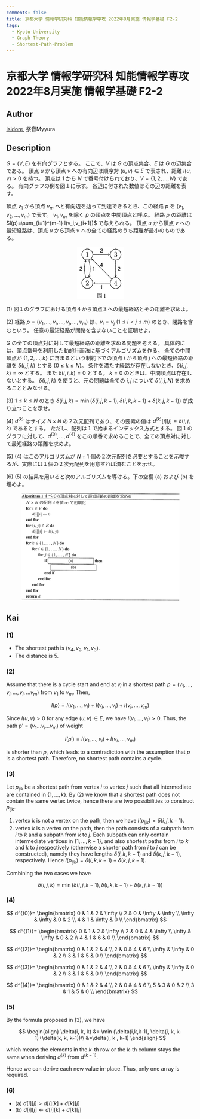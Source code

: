```yaml
---
comments: false
title: 京都大学 情報学研究科 知能情報学専攻 2022年8月実施 情報学基礎 F2-2
tags:
  - Kyoto-University
  - Graph-Theory
  - Shortest-Path-Problem
---
```

# 京都大学 情報学研究科 知能情報学専攻 2022年8月実施 情報学基礎 F2-2

## **Author**
[Isidore](https://github.com/heacsing), 祭音Myyura

## **Description**
$G = (V, E)$ を有向グラフとする。
ここで、$V$ は $G$ の頂点集合、$E$ は $G$ の辺集合である。
頂点 $u$ から頂点 $v$ への有向辺は順序対 $(u, v) \in E$ で表され、距離 $l(u,v)>0$ を持つ。
頂点は $1$ から $N$ で番号付けられており、$V = \{1, 2, \ldots, N\}$ である。
有向グラフの例を図１に示す。
各辺に付された数値はその辺の距離を表す。


頂点 $v_1$ から頂点 $v_m$ へと有向辺を辿って到達できるとき、この経路 $p$ を $(v_1, v_2, \ldots, v_m)$ で表す。
$v_1, v_m$ を除く $p$ の頂点を中間頂点と呼ぶ。
経路 $p$ の距離は $l(p)=\sum_{i=1}^{m-1} l(v_i,v_{i+1})$ で与えられる。
頂点 $u$ から頂点 $v$ への最短経路は、頂点 $u$ から頂点 $v$ への全ての経路のうち距離が最小のものである。

<figure style="text-align:center;">
  <img src="https://raw.githubusercontent.com/Myyura/the_kai_project_assets/main/kakomonn/kyoto_university/informatics/ist_202208_kiso_f2_2_p1.png" width="125" alt=""/>
</figure>

(1) 図１のグラフにおける頂点４から頂点３への最短経路とその距離を求めよ。

(2) 経路 $p=(v_1, \ldots, v_i, \ldots, v_j, \ldots, v_m)$ は、$v_i = v_j \ (1 \leq i < j \leq m)$ のとき、閉路を含むという。
任意の最短経路が閉路を含まないことを証明せよ。

$G$ の全ての頂点対に対して最短経路の距離を求める問題を考える。
具体的には、頂点番号を利用した動的計画法に基づくアルゴリズムを作る。
全ての中間頂点が $\{1, 2, \ldots, k\}$ に含まるという制約下での頂点 $i$ から頂点 $j$ への最短経路の距離を $\delta(i,j,k)$ とする ($0 \leq k \leq N$)。
条件を満たす経路が存在しないとき、$\delta(i,j,k)=\infty$ とする。
また $\delta(i,i,k)=0$ とする。
$k=0$ のときは、中間頂点は存在しないとする。
$\delta(i,j,k)$ を使うと、元の問題は全ての $i,j$ について $\delta(i,j,N)$ を求めることとみなせる。

(3) $1 \leq k \leq N$ のとき $\delta(i,j,k) = \min (\delta(i,j,k-1), \delta(i,k,k-1)+\delta(k,j,k-1))$ が成り立つことを示せ。

(4) $d^{(k)}$ はサイズ $N \times N$ の２次元配列であり、その要素の値は $d^{(k)}[i][j] = \delta(i,j,k)$ であるとする。
ただし、配列は１で始まるインデックス方式とする。
図１のグラフに対して、$d^{(0)}, \ldots, d^{(4)}$ をこの順番で求めることで、全ての頂点対に対して最短経路の距離を求めよ。

(5) (4) はこのアルゴリズムが $N+1$ 個の２次元配列を必要とすることを示唆するが、実際には１個の２次元配列を用意すれば済むことを示せ。

(6) (5) の結果を用いると次のアルゴリズムを導ける。下の空欄 (a) および (b) を埋めよ。

<figure style="text-align:center;">
  <img src="https://raw.githubusercontent.com/Myyura/the_kai_project_assets/main/kakomonn/kyoto_university/informatics/ist_202208_kiso_f2_2_p2.png" width="500" alt=""/>
</figure>

## **Kai**
### (1)

- The shortest path is $(v_4, v_2, v_1, v_3)$.
- The distance is $5$.

### (2)
Assume that there is a cycle start and end at $v_i$ in a shortest path $p=(v_1, ..., v_i, ..., v_i, ...v_m)$ from $v_1$ to $v_m$. Then,

$$
l(p) = l(v_1, \ldots, v_i) + l(v_i, \ldots, v_i) + l(v_i, \ldots, v_m)
$$

Since $l(u,v) > 0$ for any edge $(u,v) \in E$, we have $l(v_i, \ldots, v_i) > 0$.
Thus, the path $p' = (v_1...v_i...v_m)$ of weight

$$
l(p') = l(v_1, \ldots, v_i) + l(v_i, \ldots, v_m)
$$

is shorter than $p$, which leads to a contradiction with the assumption that $p$ is a shortest path.
Therefore, no shortest path contains a cycle.

### (3)
Let $p_{ijk}$ be a shortest path from vertex $i$ to vertex $j$ such that all intermediate are contained in $\{1, \ldots, k\}$.
By (2) we know that a shortest path does not contain the same vertex twice, hence there are two possibilities to construct $p_{ijk}$.

1. vertex $k$ is not a vertex on the path, then we have $l(p_{ijk}) = \delta (i, j, k-1)$.
2. vertex $k$ is a vertex on the path, then the path consists of a subpath from $i$ to $k$ and a subpath from $k$ to $j$. Each subpath can only contain intermediate vertices in $\{1, \ldots , k-1\}$, and also shortest paths from $i$ to $k$ and $k$ to $j$ respectively (otherwise a shorter path from $i$ to $j$ can be constructed), namely they have lengths $\delta(i, k, k-1)$ and $\delta(k, j, k-1)$, respectively. Hence $l(p_{ijk}) = \delta(i, k, k-1) + \delta(k, j, k-1)$.

Combining the two cases we have

$$
\delta(i,j,k) = \min (\delta(i,j,k-1), \delta(i, k, k-1) + \delta(k, j, k-1))
$$

### (4)

$$
d^{(0)}=
\begin{bmatrix}
    0 & 1 & 2 & \infty \\
    2 & 0 & \infty & \infty \\
    \infty & \infty & 0 & 2 \\
    4 & 1 & \infty & 0 \\
\end{bmatrix}
$$

$$
d^{(1)}=
\begin{bmatrix}
    0 & 1 & 2 & \infty \\
    2 & 0 & 4 & \infty \\
    \infty & \infty & 0 & 2 \\
    4 & 1 & 6 & 0 \\
\end{bmatrix}
$$

$$
d^{(2)}=
\begin{bmatrix}
    0 & 1 & 2 & 4 \\
    2 & 0 & 4 & 6 \\
    \infty & \infty & 0 & 2 \\
    3 & 1 & 5 & 0 \\
\end{bmatrix}
$$

$$
d^{(3)}=
\begin{bmatrix}
    0 & 1 & 2 & 4 \\
    2 & 0 & 4 & 6 \\
    \infty & \infty & 0 & 2 \\
    3 & 1 & 5 & 0 \\
\end{bmatrix}
$$

$$
d^{(4)}=
\begin{bmatrix}
    0 & 1 & 2 & 4 \\
    2 & 0 & 4 & 6 \\
    5 & 3 & 0 & 2 \\
    3 & 1 & 5 & 0 \\
\end{bmatrix}
$$

### (5)
By the formula proposed in (3), we have

$$
\begin{align}
    \delta(i, k, k) &= \min (\delta(i,k,k-1), \delta(i, k, k-1)+\delta(k, k, k-1))\\
    &=\delta(i, k , k-1)
\end{align}
$$

which means the elements in the $k$-th row or the $k$-th column stays the same when deriving $d^{(k)}$ from $d^{(k-1)}$.

Hence we can derive each new value in-place. Thus, only one array is required.

### (6)
- (a) $d[i][j] > d[i][k] + d[k][j]$
- (b) $d[i][j] \leftarrow d[i][k] + d[k][j]$
